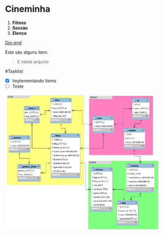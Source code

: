 # Cineminha

1. **Filmes**
2. **Sessão**
3. **Elenco**

[Dio-end](https://diovanepacheti.github.io/senac-graduacao-2019/)

Este são alguns item:
> E neste arquivo

#Tasklist

- [x] Implementando Items
- [ ] Teste

![](/img/BD1-A09-cinema-diagrama.png)
